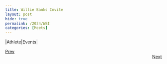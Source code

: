 ```yaml
---
title: Willie Banks Invite
layout: post
hide: true
permalink: /2024/WBI
categories: [Meets]
---
```


|Athlete|Events|


<div style="text-align: left"> <a href="{{site.baseurl}}/2024/DN">Prev</a></div> 
<div style="text-align: right"> <a href="{{site.baseurl}}/2024/PO">Next</a></div>